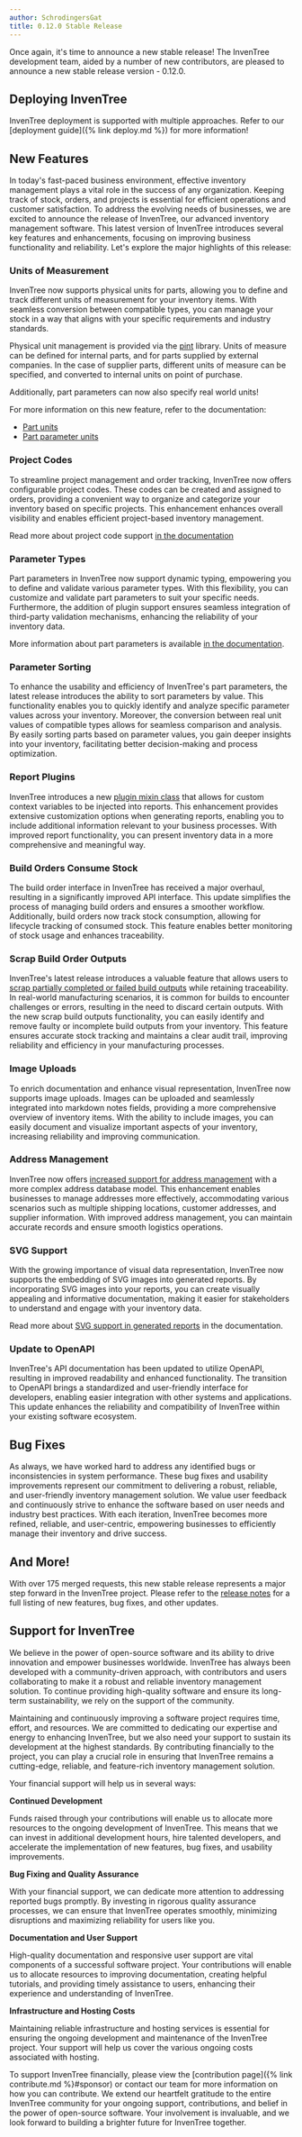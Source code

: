 ```yaml
---
author: SchrodingersGat
title: 0.12.0 Stable Release
---
```


Once again, it's time to announce a new stable release! The InvenTree development team, aided by a number of new contributors, are pleased to announce a new stable release version - 0.12.0.

## Deploying InvenTree

InvenTree deployment is supported with multiple approaches. Refer to our [deployment guide]({% link deploy.md %}) for more information!

## New Features

In today's fast-paced business environment, effective inventory management plays a vital role in the success of any organization. Keeping track of stock, orders, and projects is essential for efficient operations and customer satisfaction. To address the evolving needs of businesses, we are excited to announce the release of InvenTree, our advanced inventory management software. This latest version of InvenTree introduces several key features and enhancements, focusing on improving business functionality and reliability. Let's explore the major highlights of this release:

### Units of Measurement

InvenTree now supports physical units for parts, allowing you to define and track different units of measurement for your inventory items. With seamless conversion between compatible types, you can manage your stock in a way that aligns with your specific requirements and industry standards.

Physical unit management is provided via the [pint](https://pint.readthedocs.io/en/stable/) library. Units of measure can be defined for internal parts, and for parts supplied by external companies. In the case of supplier parts, different units of measure can be specified, and converted to internal units on point of purchase.

Additionally, part parameters can now also specify real world units!

For more information on this new feature, refer to the documentation:

- [Part units](https://docs.inventree.org/en/stable/part#units-of-measure)
- [Part parameter units](https://docs.inventree.org/en/stable/part/parameter/#parameter-units)

### Project Codes

To streamline project management and order tracking, InvenTree now offers configurable project codes. These codes can be created and assigned to orders, providing a convenient way to organize and categorize your inventory based on specific projects. This enhancement enhances overall visibility and enables efficient project-based inventory management.

Read more about project code support [in the documentation](https://docs.inventree.org/en/stable/order/project_codes/)

### Parameter Types

Part parameters in InvenTree now support dynamic typing, empowering you to define and validate various parameter types. With this flexibility, you can customize and validate part parameters to suit your specific needs. Furthermore, the addition of plugin support ensures seamless integration of third-party validation mechanisms, enhancing the reliability of your inventory data.

More information about part parameters is available [in the documentation](https://docs.inventree.org/en/stable/part/parameter/).

### Parameter Sorting

To enhance the usability and efficiency of InvenTree's part parameters, the latest release introduces the ability to sort parameters by value. This functionality enables you to quickly identify and analyze specific parameter values across your inventory. Moreover, the conversion between real unit values of compatible types allows for seamless comparison and analysis. By easily sorting parts based on parameter values, you gain deeper insights into your inventory, facilitating better decision-making and process optimization.

### Report Plugins

InvenTree introduces a new [plugin mixin class](https://docs.inventree.org/en/stable/extend/plugins/report/) that allows for custom context variables to be injected into reports. This enhancement provides extensive customization options when generating reports, enabling you to include additional information relevant to your business processes. With improved report functionality, you can present inventory data in a more comprehensive and meaningful way.

### Build Orders Consume Stock

The build order interface in InvenTree has received a major overhaul, resulting in a significantly improved API interface. This update simplifies the process of managing build orders and ensures a smoother workflow. Additionally, build orders now track stock consumption, allowing for lifecycle tracking of consumed stock. This feature enables better monitoring of stock usage and enhances traceability.

### Scrap Build Order Outputs

InvenTree's latest release introduces a valuable feature that allows users to [scrap partially completed or failed build outputs](https://docs.inventree.org/en/stable/build/output/#scrap-build-output) while retaining traceability. In real-world manufacturing scenarios, it is common for builds to encounter challenges or errors, resulting in the need to discard certain outputs. With the new scrap build outputs functionality, you can easily identify and remove faulty or incomplete build outputs from your inventory. This feature ensures accurate stock tracking and maintains a clear audit trail, improving reliability and efficiency in your manufacturing processes.

### Image Uploads

To enrich documentation and enhance visual representation, InvenTree now supports image uploads. Images can be uploaded and seamlessly integrated into markdown notes fields, providing a more comprehensive overview of inventory items. With the ability to include images, you can easily document and visualize important aspects of your inventory, increasing reliability and improving communication.

### Address Management

InvenTree now offers [increased support for address management](https://docs.inventree.org/en/stable/order/company/#addresses) with a more complex address database model. This enhancement enables businesses to manage addresses more effectively, accommodating various scenarios such as multiple shipping locations, customer addresses, and supplier information. With improved address management, you can maintain accurate records and ensure smooth logistics operations.

### SVG Support

With the growing importance of visual data representation, InvenTree now supports the embedding of SVG images into generated reports. By incorporating SVG images into your reports, you can create visually appealing and informative documentation, making it easier for stakeholders to understand and engage with your inventory data.

Read more about [SVG support in generated reports](https://docs.inventree.org/en/stable/report/helpers/#svg-images) in the documentation.

### Update to OpenAPI

InvenTree's API documentation has been updated to utilize OpenAPI, resulting in improved readability and enhanced functionality. The transition to OpenAPI brings a standardized and user-friendly interface for developers, enabling easier integration with other systems and applications. This update enhances the reliability and compatibility of InvenTree within your existing software ecosystem.

## Bug Fixes

As always, we have worked hard to address any identified bugs or inconsistencies in system performance. These bug fixes and usability improvements represent our commitment to delivering a robust, reliable, and user-friendly inventory management solution. We value user feedback and continuously strive to enhance the software based on user needs and industry best practices. With each iteration, InvenTree becomes more refined, reliable, and user-centric, empowering businesses to efficiently manage their inventory and drive success.

## And More!

With over 175 merged requests, this new stable release represents a major step forward in the InvenTree project. Please refer to the [release notes](https://github.com/inventree/InvenTree/releases/tag/0.12.0) for a full listing of new features, bug fixes, and other updates.

## Support for InvenTree

We believe in the power of open-source software and its ability to drive innovation and empower businesses worldwide. InvenTree has always been developed with a community-driven approach, with contributors and users collaborating to make it a robust and reliable inventory management solution. To continue providing high-quality software and ensure its long-term sustainability, we rely on the support of the community.

Maintaining and continuously improving a software project requires time, effort, and resources. We are committed to dedicating our expertise and energy to enhancing InvenTree, but we also need your support to sustain its development at the highest standards. By contributing financially to the project, you can play a crucial role in ensuring that InvenTree remains a cutting-edge, reliable, and feature-rich inventory management solution.

Your financial support will help us in several ways:

**Continued Development**

Funds raised through your contributions will enable us to allocate more resources to the ongoing development of InvenTree. This means that we can invest in additional development hours, hire talented developers, and accelerate the implementation of new features, bug fixes, and usability improvements.

**Bug Fixing and Quality Assurance**

With your financial support, we can dedicate more attention to addressing reported bugs promptly. By investing in rigorous quality assurance processes, we can ensure that InvenTree operates smoothly, minimizing disruptions and maximizing reliability for users like you.

**Documentation and User Support**

High-quality documentation and responsive user support are vital components of a successful software project. Your contributions will enable us to allocate resources to improving documentation, creating helpful tutorials, and providing timely assistance to users, enhancing their experience and understanding of InvenTree.

**Infrastructure and Hosting Costs**

Maintaining reliable infrastructure and hosting services is essential for ensuring the ongoing development and maintenance of the InvenTree project. Your support will help us cover the various ongoing costs associated with hosting.

To support InvenTree financially, please view the [contribution page]({% link contribute.md %}#sponsor) or contact our team for more information on how you can contribute. We extend our heartfelt gratitude to the entire InvenTree community for your ongoing support, contributions, and belief in the power of open-source software. Your involvement is invaluable, and we look forward to building a brighter future for InvenTree together.
